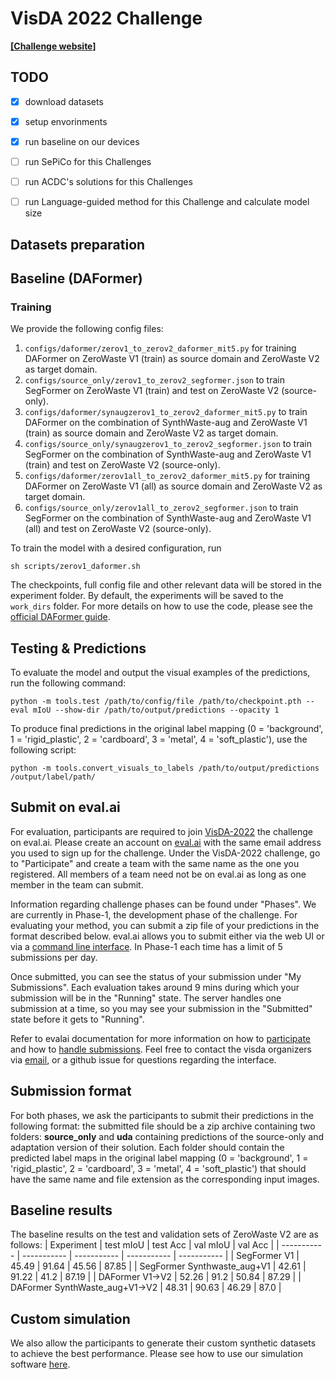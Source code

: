 


# VisDA 2022 Challenge 

**[[Challenge website]](https://ai.bu.edu/visda-2022/)**


## TODO
- [x] download datasets
- [x] setup envorinments
- [x] run baseline on our devices
- [ ] run SePiCo for this Challenges
- [ ] run ACDC's solutions for this Challenges
- [ ] run Language-guided method for this Challenge and calculate model size


## Datasets preparation


## Baseline (DAFormer)

### Training

We provide the following config files:

1. `configs/daformer/zerov1_to_zerov2_daformer_mit5.py` for training DAFormer on ZeroWaste V1 (train) as source domain and ZeroWaste V2 as target domain.
2. `configs/source_only/zerov1_to_zerov2_segformer.json` to train SegFormer on ZeroWaste V1 (train) and test on ZeroWaste V2 (source-only). 
3. `configs/daformer/synaugzerov1_to_zerov2_daformer_mit5.py` to train DAFormer on the combination of SynthWaste-aug and ZeroWaste V1 (train) as source domain and ZeroWaste V2 as target domain.
4. `configs/source_only/synaugzerov1_to_zerov2_segformer.json` to train SegFormer on the combination of SynthWaste-aug and ZeroWaste V1 (train) and test on ZeroWaste V2 (source-only). 
5. `configs/daformer/zerov1all_to_zerov2_daformer_mit5.py` for training DAFormer on ZeroWaste V1 (all) as source domain and ZeroWaste V2 as target domain.
6. `configs/source_only/zerov1all_to_zerov2_segformer.json` to train SegFormer on the combination of SynthWaste-aug and ZeroWaste V1 (all) and test on ZeroWaste V2 (source-only). 


To train the model with a desired configuration, run
```shell
sh scripts/zerov1_daformer.sh
```
The checkpoints, full config file and other relevant data will be stored in the experiment folder. By default, the experiments will be saved to the `work_dirs` folder.
For more details on how to use the code, please see the [official DAFormer guide](https://github.com/lhoyer/DAFormer). 


## Testing & Predictions

To evaluate the model and output the visual examples of the predictions, run the following command:

```shell
python -m tools.test /path/to/config/file /path/to/checkpoint.pth --eval mIoU --show-dir /path/to/output/predictions --opacity 1
```
To produce final predictions in the original label mapping (0 = 'background', 1 = 'rigid_plastic', 2 = 'cardboard', 3 = 'metal', 4 = 'soft_plastic'), use the following script:
```shell
python -m tools.convert_visuals_to_labels /path/to/output/predictions /output/label/path/
```

## Submit on eval.ai
For evaluation, participants are required to join [VisDA-2022](https://eval.ai/web/challenges/challenge-page/1806/overview) the challenge on eval.ai. Please create an account on [eval.ai](https://eval.ai/) with the same email address you used to sign up for the challenge. Under the VisDA-2022 challenge, go to "Participate" and create a team with the same name as the one you registered. All members of a team need not be on eval.ai as long as one member in the team can submit. 

Information regarding challenge phases can be found under "Phases". We are currently in Phase-1, the development phase of the challenge. For evaluating your method, you can submit a zip file of your predictions in the format described below. eval.ai allows you to submit either via the web UI or via a [command line interface](https://cli.eval.ai/). In Phase-1 each time has a limit of 5 submissions per day. 

Once submitted, you can see the status of your submission under "My Submissions". Each evaluation takes around 9 mins during which your submission will be in the "Running" state. The server handles one submission at a time, so you may see your submission in the "Submitted" state before it gets to "Running".

Refer to evalai documentation for more information on how to [participate](https://evalai.readthedocs.io/en/latest/participate.html) and how to [handle submissions](https://evalai.readthedocs.io/en/latest/make_submission_public_private_baseline.html). Feel free to contact the visda organizers via [email](mailto:visda-organizers@googlegroups.com), or a github issue for questions regarding the interface.


## Submission format
For both phases, we ask the participants to submit their predictions in the following format: the submitted file should be a zip archive containing two folders: **source_only** and **uda** containing predictions of the source-only and adaptation version of their solution. Each folder should contain the predicted label maps in the original label mapping (0 = 'background', 1 = 'rigid_plastic', 2 = 'cardboard', 3 = 'metal', 4 = 'soft_plastic') that should have the same name and file extension as the corresponding input images. 

## Baseline results
The baseline results on the test and validation sets of ZeroWaste V2 are as follows:
| Experiment            |   test mIoU     |  test  Acc      |  val mIoU     |  val  Acc      |
| -----------           | ----------- | ----------- |  ----------- | ----------- |
| SegFormer V1          |     45.49   |     91.64   |        45.56      |      87.85       |
| SegFormer Synthwaste_aug+V1 |      42.61   |      91.22   |   41.2   |    87.19    |
| DAFormer V1->V2       |       52.26      |      91.2       |   50.84   |   87.29    |
| DAFormer SynthWaste_aug+V1->V2 |      48.31     |    90.63     |   46.29  |   87.0   |



## Custom simulation
We also allow the participants to generate their custom synthetic datasets to achieve the best performance. Please see how to use our simulation software [here](simulation/readme.txt). 
